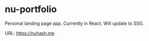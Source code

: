 # nu-portfolio
Personal landing page app.
Currently in React. Will update to SSG.

URL: https://nuhash.me
